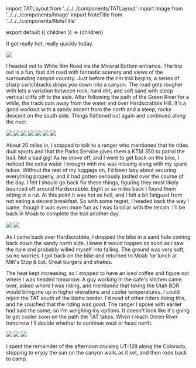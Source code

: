 import TATLayout from '../../../components/TATLayout'
import Image from '../../../components/Image'
import NoteTitle from '../../../components/NoteTitle'

export default ({ children }) => <TATLayout prev="2018-09-07" next="2018-09-09" >{children}</TATLayout>

<NoteTitle
  title="September 8, 2018 &mdash; Utah"
  subtitle="200 miles"
/>

It got really hot, really quickly today.

<Image src="https://s3.amazonaws.com/tat.honkytonk.in/22/IMG_3104.jpg" />

I headed out to White Rim Road via the Mineral Bottom entrance. The trip out is a fun, fast dirt road with fantastic scenery and views of the surrounding canyon country. Just before the rim trail begins, a series of sharp switchbacks drops you down into a canyon. The road gets rougher with lots a variation between rock, hard dirt, and soft sand with steep vertical cliffs off to the side. After following the path of the Green River for a while, the track cuts away from the water and over Hardscrabble Hill. It's a good workout with a sandy ascent from the north and a steep, rocky descent on the south side. Things flattened out again and continued along the river.

<Image src="https://s3.amazonaws.com/tat.honkytonk.in/22/IMG_3108.jpg" />
<Image src="https://s3.amazonaws.com/tat.honkytonk.in/22/IMG_3111.jpg" />
<Image src="https://s3.amazonaws.com/tat.honkytonk.in/22/IMG_3118.jpg" />
<Image src="https://s3.amazonaws.com/tat.honkytonk.in/22/IMG_3119.jpg" />
<Image src="https://s3.amazonaws.com/tat.honkytonk.in/22/IMG_3120.jpg" />
<Image src="https://s3.amazonaws.com/tat.honkytonk.in/22/IMG_3126.jpg" />
<Image src="https://s3.amazonaws.com/tat.honkytonk.in/22/IMG_3132.jpg" />

About 20 miles in, I stopped to talk to a ranger who mentioned that he rides dual sports and that the Parks Service gives them a KTM 350 to patrol the trail. Not a bad gig! As he drove off, and I went to get back on the bike, I noticed the extra water I brought with me was missing along with my spare tubes. Without the rest of my luggage on, I'd been lazy about securing everything properly, and it had gotten seriously jostled over the course of the day. I felt I should go back for these things, figuring they most likely bounced off around Hardscrabble. Eight or so miles back I found them sitting in a rut. At this point it was hot as hell, and I felt a bit fatigued from not eating a decent breakfast. So with some regret, I headed back the way I came, though it was even more fun as I was familiar with the terrain. I'll be back in Moab to complete the trail another day.

<Image src="https://s3.amazonaws.com/tat.honkytonk.in/22/IMG_3133.jpg" />
<Image src="https://s3.amazonaws.com/tat.honkytonk.in/22/IMG_3136.jpg" />

As I came back over Hardscrabble, I dropped the bike in a sand hole coming back down the sandy north side. I knew it would happen as soon as I saw the hole and probably willed myself into falling. The ground was very soft, so no worries. I got back on the bike and returned to Moab for lunch at Milt's Stop & Eat. Great burgers and shakes.

The heat kept increasing, so I stopped to have an iced coffee and figure out where I was headed tomorrow. A guy working in the cafe's kitchen came over, asked where I was riding, and mentioned that taking the Utah BDR would bring me up in higher elevations and cooler temperatures. I could rejoin the TAT south of the Idaho border. I'd read of other riders doing this, and he vouched that the riding was good. The ranger I spoke with earlier had said the same, so I'm weighing my options. It doesn't look like it's going to get cooler soon on the path the TAT takes. When I reach Green River tomorrow I'll decide whether to continue west or head north.

<Image src="https://s3.amazonaws.com/tat.honkytonk.in/22/IMG_3141.jpg" />
<Image src="https://s3.amazonaws.com/tat.honkytonk.in/22/IMG_3138.jpg" />
<Image src="https://s3.amazonaws.com/tat.honkytonk.in/22/IMG_3151.jpg" />

I spent the remainder of the afternoon cruising UT-128 along the Colorado, stopping to enjoy the sun on the canyon walls as it set, and then rode back to camp.
